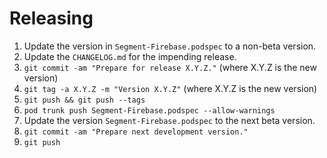Releasing
=========

 1. Update the version in `Segment-Firebase.podspec` to a non-beta version.
 2. Update the `CHANGELOG.md` for the impending release.
 3. `git commit -am "Prepare for release X.Y.Z."` (where X.Y.Z is the new version)
 4. `git tag -a X.Y.Z -m "Version X.Y.Z"` (where X.Y.Z is the new version)
 5. `git push && git push --tags`
 6. `pod trunk push Segment-Firebase.podspec --allow-warnings`
 7. Update the version `Segment-Firebase.podspec` to the next beta version.
 8. `git commit -am "Prepare next development version."`
 9. `git push`